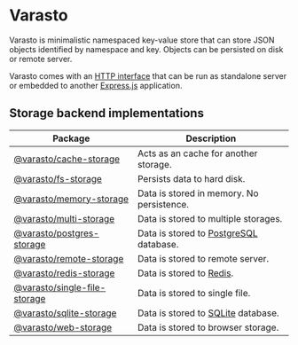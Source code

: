 # Varasto

Varasto is minimalistic namespaced key-value store that can store JSON objects
identified by namespace and key. Objects can be persisted on disk or remote
server.

Varasto comes with an [HTTP interface] that can be run as standalone server or
embedded to another [Express.js] application.

[http interface]: https://www.npmjs.com/package/@varasto/server
[express.js]: https://expressjs.com

## Storage backend implementations

| Package                        | Description                               |
| ------------------------------ | ----------------------------------------- |
| [@varasto/cache-storage]       | Acts as an cache for another storage.     |
| [@varasto/fs-storage]          | Persists data to hard disk.               |
| [@varasto/memory-storage]      | Data is stored in memory. No persistence. |
| [@varasto/multi-storage]       | Data is stored to multiple storages.      |
| [@varasto/postgres-storage]    | Data is stored to [PostgreSQL] database.  |
| [@varasto/remote-storage]      | Data is stored to remote server.          |
| [@varasto/redis-storage]       | Data is stored to [Redis].                |
| [@varasto/single-file-storage] | Data is stored to single file.            |
| [@varasto/sqlite-storage]      | Data is stored to [SQLite] database.      |
| [@varasto/web-storage]         | Data is stored to browser storage.        |

[@varasto/cache-storage]: https://www.npmjs.com/package/@varasto/cache-storage
[@varasto/fs-storage]: https://www.npmjs.com/package/@varasto/fs-storage
[@varasto/memory-storage]: https://www.npmjs.com/package/@varasto/memory-storage
[@varasto/multi-storage]: https://www.npmjs.com/package/@varasto/multi-storage
[@varasto/postgres-storage]: https://www.npmjs.com/package/@varasto/postgres-storage
[@varasto/remote-storage]: https://www.npmjs.com/package/@varasto/remote-storage
[@varasto/redis-storage]: https://www.npmjs.com/package/@varasto/redis-storage
[@varasto/single-file-storage]: https://www.npmjs.com/package/@varasto/single-file-storage
[@varasto/sqlite-storage]: https://www.npmjs.com/package/@varasto/sqlite-storage
[@varasto/web-storage]: https://www.npmjs.com/package/@varasto/web-storage
[postgresql]: https://www.postgresql.org/
[redis]: https://redis.io
[sqlite]: https://www.sqlite.org
